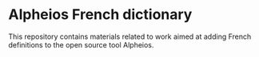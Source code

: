 # Alpheios French dictionary

This repository contains materials related to work aimed at adding French definitions to the open source tool Alpheios.